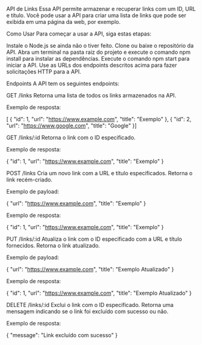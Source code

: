 API de Links
Essa API permite armazenar e recuperar links com um ID, URL e título. Você pode usar a API para criar uma lista de links que pode ser exibida em uma página da web, por exemplo.

Como Usar
Para começar a usar a API, siga estas etapas:

Instale o Node.js se ainda não o tiver feito.
Clone ou baixe o repositório da API.
Abra um terminal na pasta raiz do projeto e execute o comando npm install para instalar as dependências.
Execute o comando npm start para iniciar a API.
Use as URLs dos endpoints descritos acima para fazer solicitações HTTP para a API.


Endpoints
A API tem os seguintes endpoints:

GET /links
Retorna uma lista de todos os links armazenados na API.

Exemplo de resposta:

[  {    "id": 1,    "url": "https://www.example.com",    "title": "Exemplo"  },  {    "id": 2,    "url": "https://www.google.com",    "title": "Google"  }]

GET /links/:id
Retorna o link com o ID especificado.

Exemplo de resposta:

{
  "id": 1,
  "url": "https://www.example.com",
  "title": "Exemplo"
}

POST /links
Cria um novo link com a URL e título especificados. Retorna o link recém-criado.

Exemplo de payload:

{
  "url": "https://www.example.com",
  "title": "Exemplo"
}

Exemplo de resposta:

{
  "id": 1,
  "url": "https://www.example.com",
  "title": "Exemplo"
}

PUT /links/:id
Atualiza o link com o ID especificado com a URL e título fornecidos. Retorna o link atualizado.

Exemplo de payload:

{
  "url": "https://www.example.com",
  "title": "Exemplo Atualizado"
}

Exemplo de resposta:

{
  "id": 1,
  "url": "https://www.example.com",
  "title": "Exemplo Atualizado"
}

DELETE /links/:id
Exclui o link com o ID especificado. Retorna uma mensagem indicando se o link foi excluído com sucesso ou não.

Exemplo de resposta:

{
  "message": "Link excluído com sucesso"
}

